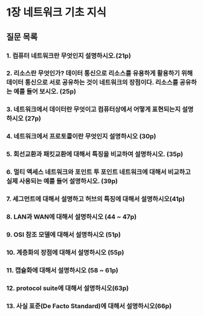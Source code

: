 # 1장 네트워크 기초 지식

## 질문 목록

### 1. 컴퓨터 네트워크란 무엇인지 설명하시오.(21p)

### 2. 리소스란 무엇인가? 데이터 통신으로 리소스를 유용하게 활용하기 위해 데이터 통신으로 서로 공유하는 것이 네트워크의 장점이다. 리소스를 공유하는 예를 들어 보시오. (25p)

### 3. 네트워크에서 데이터란 무엇이고 컴퓨터상에서 어떻게 표현되는지 설명하시오 (27p)

### 4. 네트워크에서 프로토콜이란 무엇인지 설명하시오 (30p)

### 5. 회선교환과 패킷교환에 대해서 특징을 비교하여 설명하시오. (35p)

### 6. 멀티 액세스 네트워크와 포인트 투 포인트 네트워크에 대해서 비교하고 실제 사용되는 예를 들어 설명하시오. (39p)

### 7. 세그먼트에 대해서 설명하고 허브의 특징에 대해서 설명하시오(41p)

### 8. LAN과 WAN에 대해서 설명하시오 (44 ~ 47p)

### 9. OSI 참조 모델에 대해서 설명하시오 (51p)

### 10. 계층화의 장점에 대해서 설명하시오 (55p)

### 11. 캡슐화에 대해서 설명하시오 (58 ~ 61p)

### 12. protocol suite에 대해서 설명하시오(63p)

### 13. 사실 표준(De Facto Standard)에 대해서 설명하시오(66p)
